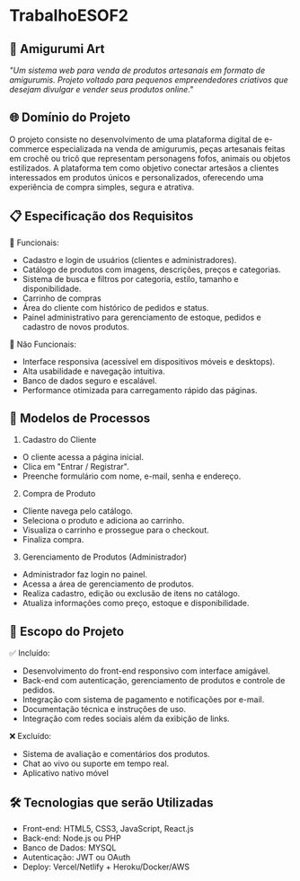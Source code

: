 # TrabalhoESOF2
## 🧶 Amigurumi Art
_"Um sistema web para venda de produtos artesanais em formato de amigurumis. Projeto voltado para pequenos empreendedores criativos que desejam divulgar e vender seus produtos online."_

## 🌐 Domínio do Projeto
O projeto consiste no desenvolvimento de uma plataforma digital de e-commerce especializada na venda de amigurumis, peças artesanais feitas em crochê ou tricô que representam personagens fofos, animais ou objetos estilizados. A plataforma tem como objetivo conectar artesãos a clientes interessados em produtos únicos e personalizados, oferecendo uma experiência de compra simples, segura e atrativa.

## 📋 Especificação dos Requisitos
🔹 Funcionais:
- Cadastro e login de usuários (clientes e administradores).
- Catálogo de produtos com imagens, descrições, preços e categorias.
- Sistema de busca e filtros por categoria, estilo, tamanho e disponibilidade.
- Carrinho de compras
- Área do cliente com histórico de pedidos e status.
- Painel administrativo para gerenciamento de estoque, pedidos e cadastro de novos produtos.

🔹 Não Funcionais:
- Interface responsiva (acessível em dispositivos móveis e desktops).
- Alta usabilidade e navegação intuitiva.
- Banco de dados seguro e escalável.
- Performance otimizada para carregamento rápido das páginas.

## 🔄 Modelos de Processos
1. Cadastro do Cliente
* O cliente acessa a página inicial.
* Clica em "Entrar / Registrar".
* Preenche formulário com nome, e-mail, senha e endereço.

2. Compra de Produto
* Cliente navega pelo catálogo.
* Seleciona o produto e adiciona ao carrinho.
* Visualiza o carrinho e prossegue para o checkout.
* Finaliza compra.

3. Gerenciamento de Produtos (Administrador)
* Administrador faz login no painel.
* Acessa a área de gerenciamento de produtos.
* Realiza cadastro, edição ou exclusão de itens no catálogo.
* Atualiza informações como preço, estoque e disponibilidade.

## 🎯 Escopo do Projeto
✅ Incluído:
+ Desenvolvimento do front-end responsivo com interface amigável.
+ Back-end com autenticação, gerenciamento de produtos e controle de pedidos.
+ Integração com sistema de pagamento e notificações por e-mail.
+ Documentação técnica e instruções de uso.
+ Integração com redes sociais além da exibição de links.

❌ Excluído:
- Sistema de avaliação e comentários dos produtos.
- Chat ao vivo ou suporte em tempo real.
- Aplicativo nativo móvel

## 🛠️ Tecnologias que serão Utilizadas 
- Front-end: HTML5, CSS3, JavaScript, React.js
- Back-end: Node.js ou PHP
- Banco de Dados: MYSQL
- Autenticação: JWT ou OAuth
- Deploy: Vercel/Netlify + Heroku/Docker/AWS
